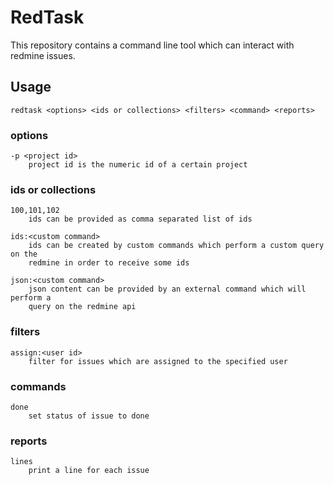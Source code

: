 # RedTask

This repository contains a command line tool which can interact with redmine issues.

## Usage

    redtask <options> <ids or collections> <filters> <command> <reports>

### options

    -p <project id>
        project id is the numeric id of a certain project

### ids or collections

    100,101,102
        ids can be provided as comma separated list of ids

    ids:<custom command>
        ids can be created by custom commands which perform a custom query on the
        redmine in order to receive some ids

    json:<custom command>
        json content can be provided by an external command which will perform a 
        query on the redmine api

### filters

    assign:<user id>
        filter for issues which are assigned to the specified user

### commands

    done
        set status of issue to done

### reports

    lines
        print a line for each issue
